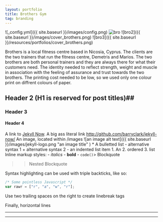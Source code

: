 ```yaml
---
layout: portfolio
title: Brothers Gym
tag: branding
---
```

![_config.yml]({{ site.baseurl }}/images/config.png)
![bro](https://mir-s3-cdn-cf.behance.net/project_modules/1400_opt_1/fe7d2331782211.56cf407fc2327.png)
![bro2]({{ site.baseurl }}/images/cover_brothers.png)
![bro3]({{ site.baseurl }}/resources/portfolios/cover_brothers.png)


Brothers is a local fitness centre based in Nicosia, Cyprus. The clients are the two trainers that run the fitness
centre, Demetris and Marios. The two brothers are both personal trainers and they are always there for what their
customers need. The identity needed to reflect strength, weight and muscle in association with the feeling of assurance
and trust towards the two brothers. The printing cost needed to be low, so we used only one colour print on diffrent
colours of paper.

## Header 2 (H1 is reserved for post titles)##

### Header 3

#### Header 4

A link to [Jekyll Now](http://github.com/barryclark/jekyll-now/). A big ass literal link
<http://github.com/barryclark/jekyll-now/> An image, located within /images ![an image alt
  text]({{ site.baseurl }}/images/jekyll-logo.png "an image title" ) * A bulletted list - alternative syntax 1 +
  alternative syntax 2 - an indented list item 1. An 2. ordered 3. list Inline markup styles: - _italics_ - **bold** -
  `code()`> Blockquote
  >> Nested Blockquote

  Syntax highlighting can be used with triple backticks, like so:

  ```javascript
  /* Some pointless Javascript */
  var rawr = ["r", "a", "w", "r"];
  ```

  Use two trailing spaces
  on the right
  to create linebreak tags

  Finally, horizontal lines

  ----
  ****